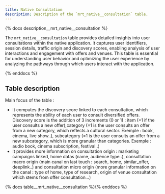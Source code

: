 ```yaml
---
title: Native Consultation
description: Description of the `mrt_native__consultation` table.
---
```


{% docs description__mrt_native__consultation %}

The `mrt_native__consultation` table provides detailed insights into user consultations within the native application. It captures user identifiers, session details, traffic origin and discovery scores, enabling analysis of user interactions and engagement with offers and venues. This table is essential for understanding user behavior and optimizing the user experience by analyzing the pathways through which users interact with the application.

{% enddocs %}

## Table description

Main focus of the table :
- It computes the discovery score linked to each consultation, which represents the ability of each user to consult diversified offers. Discovery score is the addition of 3 increments (0 or 1) : item (=1 if the user consults a new offer),category (=1 is the user consults an offer from a new category, which reflects a cultural sector. Exemple : book, cinema, live show..), subcategory (=1 is the user consults an offer from a new subcategory, which is more granular than categories. Exemple : audio book, cinema subscription, festival..)
- It provides more information on consultation origin : marketing campaigns linked, home datas (name, audience type..), consultation macro origin (main canal on last touch : search, home, similar_offer, deeplink..) and consultation micro origin (more granular information on the canal : type of home, type of research, origin of venue consultation which stems from offer consultation...)


{% docs table__mrt_native__consultation %}{% enddocs %}
